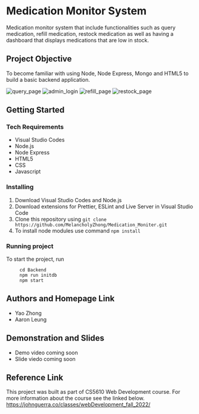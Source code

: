 # Medication Monitor System 

Medication monitor system that include functionalities such as query medication, refill medication, restock medication as well as having a dashboard that displays medications that are low in stock.

## Project Objective

To become familiar with using Node, Node Express, Mongo and HTML5 to build a basic backend application.

![query_page](https://user-images.githubusercontent.com/97815716/199091068-fac5a12a-fe65-441a-80de-9a8739263da6.png)
![admin_login](https://user-images.githubusercontent.com/97815716/199090427-47511d44-30b0-4f02-b4a6-82d1d290dd98.png)
![refill_page](https://user-images.githubusercontent.com/97815716/199089687-c2fb1dca-34b0-4314-8c89-2b857a1a164c.png)
![restock_page](https://user-images.githubusercontent.com/97815716/199089870-bf28ab42-a403-454e-a62e-3d153630d6c5.png)

## Getting Started

### Tech Requirements

* Visual Studio Codes
* Node.js
* Node Express
* HTML5
* CSS
* Javascript

### Installing

1. Download Visual Studio Codes and Node.js
2. Download extensions for Prettier, ESLint and Live Server in Visual Studio Code
3. Clone this repository using ```git clone https://github.com/MelancholyZhong/Medication_Moniter.git```
4. To install node modules use command ```npm install```

### Running project

To start the project, run

```
     cd Backend
     npm run initdb
     npm start
```

## Authors and Homepage Link

* Yao Zhong
* Aaron Leung

## Demonstration and Slides
* Demo video coming soon
* Slide viedo coming soon

## Reference Link

This project was built as part of CS5610 Web Development course.  For more information about the course see the linked below.
https://johnguerra.co/classes/webDevelopment_fall_2022/ 
